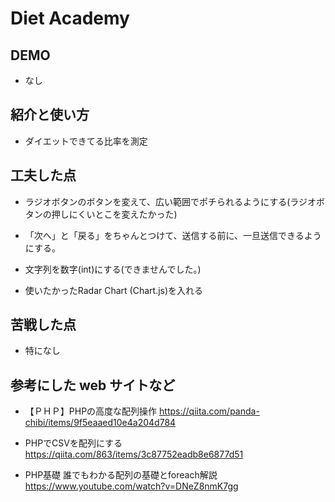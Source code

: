 # Diet Academy

## DEMO

  - なし

## 紹介と使い方

  - ダイエットできてる比率を測定

## 工夫した点

  - ラジオボタンのボタンを変えて、広い範囲でポチられるようにする(ラジオボタンの押しにくいとこを変えたかった)

  - 「次へ」と「戻る」をちゃんとつけて、送信する前に、一旦送信できるようにする。

  - 文字列を数字(int)にする(できませんでした。)

  - 使いたかったRadar Chart (Chart.js)を入れる


## 苦戦した点

  - 特になし
  
## 参考にした web サイトなど

  - 【ＰＨＰ】PHPの高度な配列操作
  https://qiita.com/panda-chibi/items/9f5eaaed10e4a204d784

  - PHPでCSVを配列にする
  https://qiita.com/863/items/3c87752eadb8e6877d51

  - PHP基礎 誰でもわかる配列の基礎とforeach解説
  https://www.youtube.com/watch?v=DNeZ8nmK7gg